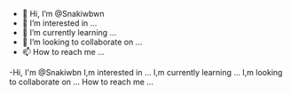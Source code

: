 - 👋 Hi, I’m @Snakiwbwn
- 👀 I’m interested in ...
- 🌱 I’m currently learning ...
- 💞️ I’m looking to collaborate on ...
- 📫 How to reach me ...

<!---
Snakiwbwn/Snakiwbwn is a ✨ special ✨ repository because its `README.md` (this file) appears on your GitHub profile.
You can click the Preview link to take a look at your changes.
--->
-Hi, I'm @Snakiwbn
I,m interested in ...
I,m currently learning ...
I,m looking to collaborate on ...
How to reach me ...
